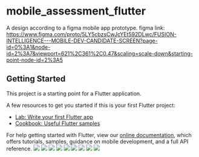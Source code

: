 # mobile_assessment_flutter

A design according to a figma mobile app prototype.
figma link: https://www.figma.com/proto/5LY5cbzsCwJcYEt592DLwc/FUSION-INTELLIGENCE---MOBILE-DEV-CANDIDATE-SCREEN?page-id=0%3A1&node-id=2%3A7&viewport=621%2C361%2C0.47&scaling=scale-down&starting-point-node-id=2%3A5

## Getting Started

This project is a starting point for a Flutter application.

A few resources to get you started if this is your first Flutter project:

- [Lab: Write your first Flutter app](https://flutter.dev/docs/get-started/codelab)
- [Cookbook: Useful Flutter samples](https://flutter.dev/docs/cookbook)

For help getting started with Flutter, view our
[online documentation](https://flutter.dev/docs), which offers tutorials,
samples, guidance on mobile development, and a full API reference.
![](shipify_screenshots/Screenshot_2022-08-03-22-45-17-708_com.example.mobile_assessment_flutter.jpg)
![](shipify_screenshots/Screenshot_2022-08-03-22-46-32-661_com.example.mobile_assessment_flutter.jpg)
![](shipify_screenshots/Screenshot_2022-08-03-22-46-35-750_com.example.mobile_assessment_flutter.jpg)
![](shipify_screenshots/Screenshot_2022-08-03-22-46-40-348_com.example.mobile_assessment_flutter.jpg)
![](shipify_screenshots/Screenshot_2022-08-03-22-46-45-898_com.example.mobile_assessment_flutter.jpg)
![](shipify_screenshots/Screenshot_2022-08-03-22-46-48-892_com.example.mobile_assessment_flutter.jpg)
![](shipify_screenshots/Screenshot_2022-08-03-22-46-52-173_com.example.mobile_assessment_flutter.jpg)
![](shipify_screenshots/Screenshot_2022-08-03-23-52-52-800_com.example.mobile_assessment_flutter.jpg)
![](shipify_screenshots/Screenshot_2022-08-04-00-26-32-599_com.example.mobile_assessment_flutter.jpg)